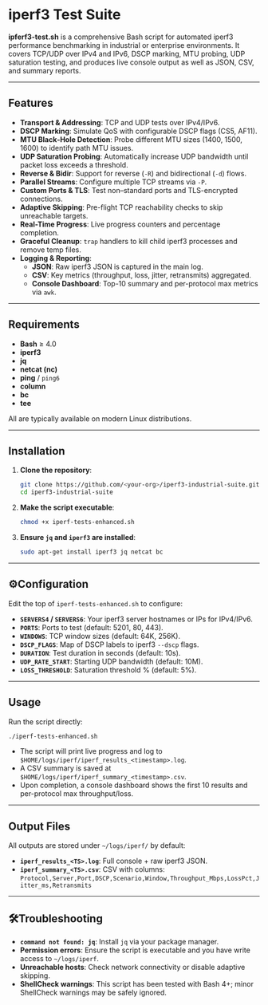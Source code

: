 # iperf3 Test Suite

**ipferf3-test.sh** is a comprehensive Bash script for automated iperf3 performance benchmarking in industrial or enterprise environments. It covers TCP/UDP over IPv4 and IPv6, DSCP marking, MTU probing, UDP saturation testing, and produces live console output as well as JSON, CSV, and summary reports.

---

## Features

- **Transport & Addressing**: TCP and UDP tests over IPv4/IPv6.
- **DSCP Marking**: Simulate QoS with configurable DSCP flags (CS5, AF11).
- **MTU Black‑Hole Detection**: Probe different MTU sizes (1400, 1500, 1600) to identify path MTU issues.
- **UDP Saturation Probing**: Automatically increase UDP bandwidth until packet loss exceeds a threshold.
- **Reverse & Bidir**: Support for reverse (`-R`) and bidirectional (`-d`) flows.
- **Parallel Streams**: Configure multiple TCP streams via `-P`.
- **Custom Ports & TLS**: Test non–standard ports and TLS-encrypted connections.
- **Adaptive Skipping**: Pre-flight TCP reachability checks to skip unreachable targets.
- **Real-Time Progress**: Live progress counters and percentage completion.
- **Graceful Cleanup**: `trap` handlers to kill child iperf3 processes and remove temp files.
- **Logging & Reporting**:
  - **JSON**: Raw iperf3 JSON is captured in the main log.
  - **CSV**: Key metrics (throughput, loss, jitter, retransmits) aggregated.
  - **Console Dashboard**: Top-10 summary and per-protocol max metrics via `awk`.

---

## Requirements

- **Bash** ≥ 4.0
- **iperf3**
- **jq**
- **netcat (nc)**
- **ping** / `ping6`
- **column**
- **bc**
- **tee**

All are typically available on modern Linux distributions.

---

## Installation

1. **Clone the repository**:
   ```bash
   git clone https://github.com/<your-org>/iperf3-industrial-suite.git
   cd iperf3-industrial-suite
   ```

2. **Make the script executable**:
   ```bash
   chmod +x iperf-tests-enhanced.sh
   ```

3. **Ensure `jq` and `iperf3` are installed**:
   ```bash
   sudo apt-get install iperf3 jq netcat bc
   ```

---

## ⚙Configuration

Edit the top of `iperf-tests-enhanced.sh` to configure:

- **`SERVERS4` / `SERVERS6`**: Your iperf3 server hostnames or IPs for IPv4/IPv6.
- **`PORTS`**: Ports to test (default: 5201, 80, 443).
- **`WINDOWS`**: TCP window sizes (default: 64K, 256K).
- **`DSCP_FLAGS`**: Map of DSCP labels to iperf3 `--dscp` flags.
- **`DURATION`**: Test duration in seconds (default: 10s).
- **`UDP_RATE_START`**: Starting UDP bandwidth (default: 10M).
- **`LOSS_THRESHOLD`**: Saturation threshold % (default: 5%).

---

## Usage

Run the script directly:

```bash
./iperf-tests-enhanced.sh
```

- The script will print live progress and log to `$HOME/logs/iperf/iperf_results_<timestamp>.log`.
- A CSV summary is saved at `$HOME/logs/iperf/iperf_summary_<timestamp>.csv`.
- Upon completion, a console dashboard shows the first 10 results and per-protocol max throughput/loss.

---

## Output Files

All outputs are stored under `~/logs/iperf/` by default:

- **`iperf_results_<TS>.log`**: Full console + raw iperf3 JSON.
- **`iperf_summary_<TS>.csv`**: CSV with columns:
  `Protocol,Server,Port,DSCP,Scenario,Window,Throughput_Mbps,LossPct,Jitter_ms,Retransmits`

---

## 🛠Troubleshooting

- **`command not found: jq`**: Install `jq` via your package manager.
- **Permission errors**: Ensure the script is executable and you have write access to `~/logs/iperf`.
- **Unreachable hosts**: Check network connectivity or disable adaptive skipping.
- **ShellCheck warnings**: This script has been tested with Bash 4+; minor ShellCheck warnings may be safely ignored.
